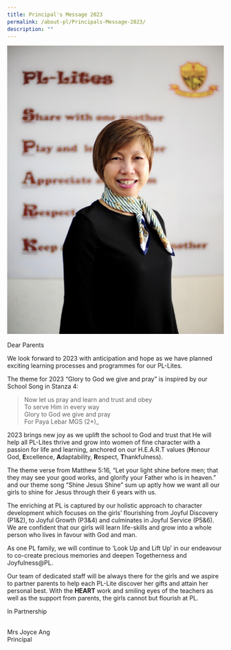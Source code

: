 ```yaml
---
title: Principal's Message 2023
permalink: /about-pl/Principals-Message-2023/
description: ""
---
```

![](/images/About%20PL/Principal's%20Message%202023/P1.jpg)

Dear Parents                                                                         

We look forward to 2023 with anticipation and hope as we have planned exciting learning processes and programmes for our PL-Lites.

The theme for 2023 “Glory to God we give and pray” is inspired by our School Song in Stanza 4:

>Now let us pray and learn and trust and obey  
To serve Him in every way  
Glory to God we give and pray  
For Paya Lebar MGS (2\*)_

2023 brings new joy as we uplift the school to God and trust that He will help all PL-Lites thrive and grow into women of fine character with a passion for life and learning, anchored on our H.E.A.R.T values (**H**onour God, **E**xcellence, **A**daptability, **R**espect, **T**hankfulness).

The theme verse from Matthew 5:16, “Let your light shine before men; that they may see your good works, and glorify your Father who is in heaven.” and our theme song “Shine Jesus Shine” sum up aptly how we want all our girls to shine for Jesus through their 6 years with us.

The enriching at PL is captured by our holistic approach to character development which focuses on the girls’ flourishing from Joyful Discovery (P1&2), to Joyful Growth (P3&4) and culminates in Joyful Service (P5&6). We are confident that our girls will learn life-skills and grow into a whole person who lives in favour with God and man.

As one PL family, we will continue to ‘Look Up and Lift Up’ in our endeavour to co-create precious memories and deepen Togetherness and Joyfulness@PL.

Our team of dedicated staff will be always there for the girls and we aspire to partner parents to help each PL-Lite discover her gifts and attain her personal best. With the **HEART** work and smiling eyes of the teachers as well as the support from parents, the girls cannot but flourish at PL.

In Partnership                                                                                                                                                                        

Mrs Joyce Ang  
Principal
